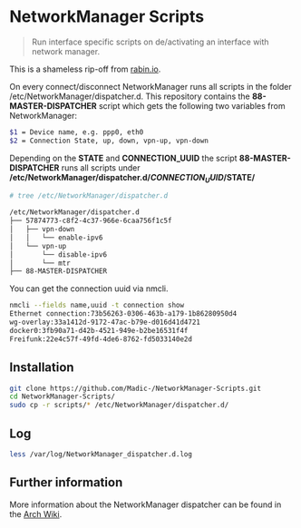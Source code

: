 # NetworkManager Scripts

> Run interface specific scripts on de/activating an interface with network manager.

This is a shameless rip-off from [rabin.io](https://blog.rabin.io/linux/networkmanager-using-dispatcher-d-to-run-scripts-based-on-network-connectivity).

On every connect/disconnect NetworkManager runs all scripts in the folder /etc/NetworkManager/dispatcher.d. This repository contains the **88-MASTER-DISPATCHER** script which gets the following two variables from NetworkManager:

```bash
$1 = Device name, e.g. ppp0, eth0
$2 = Connection State, up, down, vpn-up, vpn-down
```

Depending on the **STATE** and **CONNECTION_UUID** the script **88-MASTER-DISPATCHER** runs all scripts under **/etc/NetworkManager/dispatcher.d/$CONNECTION_UUID/$STATE/**

```bash
# tree /etc/NetworkManager/dispatcher.d

/etc/NetworkManager/dispatcher.d
├── 57874773-c8f2-4c37-966e-6caa756f1c5f
│   ├── vpn-down
│   │   └── enable-ipv6
│   └── vpn-up
│       └── disable-ipv6
│       └── mtr
├── 88-MASTER-DISPATCHER
```

You can get the connection uuid via nmcli.

```bash
nmcli --fields name,uuid -t connection show
Ethernet connection:73b56263-0306-463b-a179-1b86280950d4
wg-overlay:33a1412d-9172-47ac-b79e-d016d41d4721
docker0:3fb90a71-d42b-4521-949e-b2be16531f4f
Freifunk:22e4c57f-49fd-4de6-8762-fd5033140e2d
```

## Installation

```bash
git clone https://github.com/Madic-/NetworkManager-Scripts.git
cd NetworkManager-Scripts/
sudo cp -r scripts/* /etc/NetworkManager/dispatcher.d/
```

## Log

```bash
less /var/log/NetworkManager_dispatcher.d.log
```

## Further information

More information about the NetworkManager dispatcher can be found in the [Arch Wiki](https://wiki.archlinux.org/index.php/NetworkManager#Network_services_with_NetworkManager_dispatcher).
